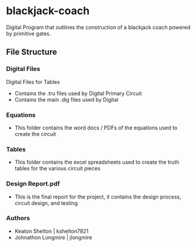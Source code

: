 # blackjack-coach
Digital Program that outlines the construction of a blackjack coach powered by primitive gates.
## File Structure
### Digital Files
Digital Files for Tables
- Contains the .tru files used by Digital
Primary Circuit
- Contains the main .dig files used by Digital
### Equations
- This folder contains the word docs / PDFs of the equations used to create the circuit
### Tables
- This folder contains the excel spreadsheets used to create the truth tables for the various circuit pieces
### Design Report.pdf
- This is the final report for the project, it contains the design process, circuit design, and testing

### Authors
- Keaton Shelton | kshelton7821
- Johnathon Longmire | jlongmire